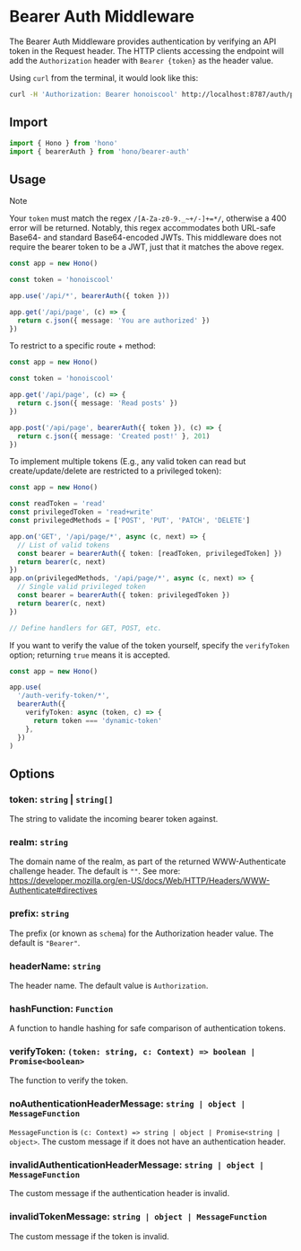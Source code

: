 # Bearer Auth Middleware

The Bearer Auth Middleware provides authentication by verifying an API token in the Request header.
The HTTP clients accessing the endpoint will add the `Authorization` header with `Bearer {token}` as the header value.

Using `curl` from the terminal, it would look like this:

```sh
curl -H 'Authorization: Bearer honoiscool' http://localhost:8787/auth/page
```

## Import

```ts
import { Hono } from 'hono'
import { bearerAuth } from 'hono/bearer-auth'
```

## Usage

> [!NOTE]
> Your `token` must match the regex `/[A-Za-z0-9._~+/-]+=*/`, otherwise a 400 error will be returned. Notably, this regex accommodates both URL-safe Base64- and standard Base64-encoded JWTs. This middleware does not require the bearer token to be a JWT, just that it matches the above regex.

```ts
const app = new Hono()

const token = 'honoiscool'

app.use('/api/*', bearerAuth({ token }))

app.get('/api/page', (c) => {
  return c.json({ message: 'You are authorized' })
})
```

To restrict to a specific route + method:

```ts
const app = new Hono()

const token = 'honoiscool'

app.get('/api/page', (c) => {
  return c.json({ message: 'Read posts' })
})

app.post('/api/page', bearerAuth({ token }), (c) => {
  return c.json({ message: 'Created post!' }, 201)
})
```

To implement multiple tokens (E.g., any valid token can read but create/update/delete are restricted to a privileged token):

```ts
const app = new Hono()

const readToken = 'read'
const privilegedToken = 'read+write'
const privilegedMethods = ['POST', 'PUT', 'PATCH', 'DELETE']

app.on('GET', '/api/page/*', async (c, next) => {
  // List of valid tokens
  const bearer = bearerAuth({ token: [readToken, privilegedToken] })
  return bearer(c, next)
})
app.on(privilegedMethods, '/api/page/*', async (c, next) => {
  // Single valid privileged token
  const bearer = bearerAuth({ token: privilegedToken })
  return bearer(c, next)
})

// Define handlers for GET, POST, etc.
```

If you want to verify the value of the token yourself, specify the `verifyToken` option; returning `true` means it is accepted.

```ts
const app = new Hono()

app.use(
  '/auth-verify-token/*',
  bearerAuth({
    verifyToken: async (token, c) => {
      return token === 'dynamic-token'
    },
  })
)
```

## Options

### <Badge type="danger" text="required" /> token: `string` | `string[]`

The string to validate the incoming bearer token against.

### <Badge type="info" text="optional" /> realm: `string`

The domain name of the realm, as part of the returned WWW-Authenticate challenge header. The default is `""`.
See more: https://developer.mozilla.org/en-US/docs/Web/HTTP/Headers/WWW-Authenticate#directives

### <Badge type="info" text="optional" /> prefix: `string`

The prefix (or known as `schema`) for the Authorization header value. The default is `"Bearer"`.

### <Badge type="info" text="optional" /> headerName: `string`

The header name. The default value is `Authorization`.

### <Badge type="info" text="optional" /> hashFunction: `Function`

A function to handle hashing for safe comparison of authentication tokens.

### <Badge type="info" text="optional" /> verifyToken: `(token: string, c: Context) => boolean | Promise<boolean>`

The function to verify the token.

### <Badge type="info" text="optional" /> noAuthenticationHeaderMessage: `string | object | MessageFunction`

`MessageFunction` is `(c: Context) => string | object | Promise<string | object>`. The custom message if it does not have an authentication header.

### <Badge type="info" text="optional" /> invalidAuthenticationHeaderMessage: `string | object | MessageFunction`

The custom message if the authentication header is invalid.

### <Badge type="info" text="optional" /> invalidTokenMessage: `string | object | MessageFunction`

The custom message if the token is invalid.
